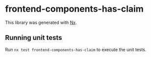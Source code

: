 # frontend-components-has-claim

This library was generated with [Nx](https://nx.dev).

## Running unit tests

Run `nx test frontend-components-has-claim` to execute the unit tests.
